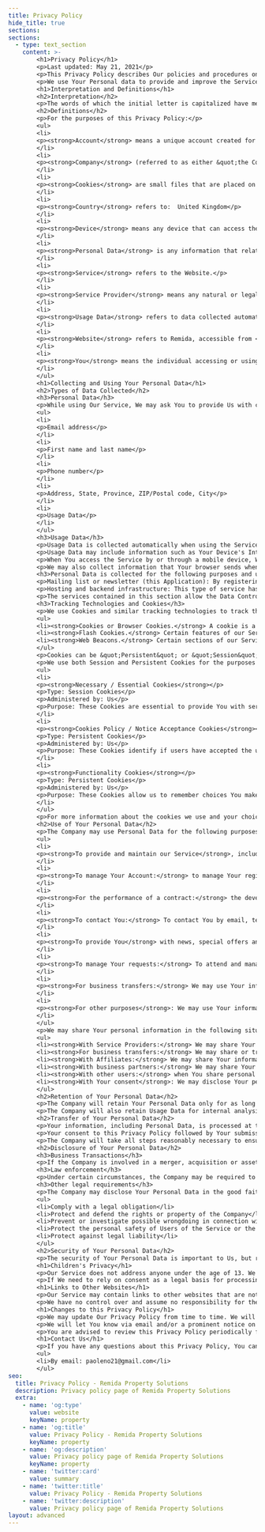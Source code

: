 ```yaml
---
title: Privacy Policy
hide_title: true
sections:
sections: 
  - type: text_section
    content: >-
        <h1>Privacy Policy</h1>
        <p>Last updated: May 21, 2021</p>
        <p>This Privacy Policy describes Our policies and procedures on the collection, use and disclosure of Your information when You use the Service and tells You about Your privacy rights and how the law protects You.</p>
        <p>We use Your Personal data to provide and improve the Service. By using the Service, You agree to the collection and use of information in accordance with this Privacy Policy. This Privacy Policy has been created with the help of the <a href="https://www.termsfeed.com/privacy-policy-generator/" target="_blank">Privacy Policy Generator</a>.</p>
        <h1>Interpretation and Definitions</h1>
        <h2>Interpretation</h2>
        <p>The words of which the initial letter is capitalized have meanings defined under the following conditions. The following definitions shall have the same meaning regardless of whether they appear in singular or in plural.</p>
        <h2>Definitions</h2>
        <p>For the purposes of this Privacy Policy:</p>
        <ul>
        <li>
        <p><strong>Account</strong> means a unique account created for You to access our Service or parts of our Service.</p>
        </li>
        <li>
        <p><strong>Company</strong> (referred to as either &quot;the Company&quot;, &quot;We&quot;, &quot;Us&quot; or &quot;Our&quot; in this Agreement) refers to Remida.</p>
        </li>
        <li>
        <p><strong>Cookies</strong> are small files that are placed on Your computer, mobile device or any other device by a website, containing the details of Your browsing history on that website among its many uses.</p>
        </li>
        <li>
        <p><strong>Country</strong> refers to:  United Kingdom</p>
        </li>
        <li>
        <p><strong>Device</strong> means any device that can access the Service such as a computer, a cellphone or a digital tablet.</p>
        </li>
        <li>
        <p><strong>Personal Data</strong> is any information that relates to an identified or identifiable individual.</p>
        </li>
        <li>
        <p><strong>Service</strong> refers to the Website.</p>
        </li>
        <li>
        <p><strong>Service Provider</strong> means any natural or legal person who processes the data on behalf of the Company. It refers to third-party companies or individuals employed by the Company to facilitate the Service, to provide the Service on behalf of the Company, to perform services related to the Service or to assist the Company in analyzing how the Service is used.</p>
        </li>
        <li>
        <p><strong>Usage Data</strong> refers to data collected automatically, either generated by the use of the Service or from the Service infrastructure itself (for example, the duration of a page visit).</p>
        </li>
        <li>
        <p><strong>Website</strong> refers to Remida, accessible from <a href="https://www.remida.co.uk" rel="external nofollow noopener" target="_blank">https://www.remida.co.uk</a></p>
        </li>
        <li>
        <p><strong>You</strong> means the individual accessing or using the Service, or the company, or other legal entity on behalf of which such individual is accessing or using the Service, as applicable.</p>
        </li>
        </ul>
        <h1>Collecting and Using Your Personal Data</h1>
        <h2>Types of Data Collected</h2>
        <h3>Personal Data</h3>
        <p>While using Our Service, We may ask You to provide Us with certain personally identifiable information that can be used to contact or identify You. Personally identifiable information may include, but is not limited to:</p>
        <ul>
        <li>
        <p>Email address</p>
        </li>
        <li>
        <p>First name and last name</p>
        </li>
        <li>
        <p>Phone number</p>
        </li>
        <li>
        <p>Address, State, Province, ZIP/Postal code, City</p>
        </li>
        <li>
        <p>Usage Data</p>
        </li>
        </ul>
        <h3>Usage Data</h3>
        <p>Usage Data is collected automatically when using the Service.</p>
        <p>Usage Data may include information such as Your Device's Internet Protocol address (e.g. IP address), browser type, browser version, the pages of our Service that You visit, the time and date of Your visit, the time spent on those pages, unique device identifiers and other diagnostic data.</p>
        <p>When You access the Service by or through a mobile device, We may collect certain information automatically, including, but not limited to, the type of mobile device You use, Your mobile device unique ID, the IP address of Your mobile device, Your mobile operating system, the type of mobile Internet browser You use, unique device identifiers and other diagnostic data.</p>
        <p>We may also collect information that Your browser sends whenever You visit our Service or when You access the Service by or through a mobile device.</p>
        <h3>Personal Data is collected for the following purposes and using the following services:</h3>
        <p>Mailing list or newsletter (this Application): By registering with the mailing list or newsletter, the User's email address is automatically added to a list of contacts to which email messages containing information, including commercial and promotional information, relating to this Application may be sent. The User's email address may also be added to this list as a result of registering with this Application or after making a purchase. Personal Data processed: surname; e-mail; first name. Contact form (this Application): By filling in the contact form with their data, the User consents to their use to respond to requests for information, quotes, or any other nature indicated by the form header. Personal Data processed: surname; e-mail; first name; telephone number.</p>
        <p>Hosting and backend infrastructure: This type of service has the function of hosting data and files that allow this application to function, allow its distribution and make available a ready-to-use infrastructure to provide specific functions of this application. Some of the services listed below, if any, may work on geographically distributed servers, making it difficult to determine the actual location where Personal Data is stored. Netlify (Netlify, Inc.): Netlify is a hosting service provided by Netlify, Inc. Personal Data processed: Data communicated while using the service; Usage data; e-mail; telephone number; various types of data as specified in the privacy policy of the service. Place of processing: United States - <a href="https://www.netlify.com/privacy/">Privacy Policy</a>.</p>
        <p>The services contained in this section allow the Data Controller to monitor and analyze traffic data and are used to keep track of User behavior. Google Analytics (Google LLC): Google Analytics is a web analytics service provided by Google LLC (“Google”). Google uses the Personal Data collected for the purpose of tracking and examining the use of this Application, compiling reports and sharing them with other services developed by Google. Google may use the Personal Data to contextualize and personalize the advertisements of its own advertising network. Personal Data processed: Usage data; Tracking Tool. Place of processing: United States - <a href="https://policies.google.com/privacy">Privacy Policy </a>- <a href="https://tools.google.com/dlpage/gaoptout">Opt Out</a>.</p>
        <h3>Tracking Technologies and Cookies</h3>
        <p>We use Cookies and similar tracking technologies to track the activity on Our Service and store certain information. Tracking technologies used are beacons, tags, and scripts to collect and track information and to improve and analyze Our Service. The technologies We use may include:</p>
        <ul>
        <li><strong>Cookies or Browser Cookies.</strong> A cookie is a small file placed on Your Device. You can instruct Your browser to refuse all Cookies or to indicate when a Cookie is being sent. However, if You do not accept Cookies, You may not be able to use some parts of our Service. Unless you have adjusted Your browser setting so that it will refuse Cookies, our Service may use Cookies.</li>
        <li><strong>Flash Cookies.</strong> Certain features of our Service may use local stored objects (or Flash Cookies) to collect and store information about Your preferences or Your activity on our Service. Flash Cookies are not managed by the same browser settings as those used for Browser Cookies. For more information on how You can delete Flash Cookies, please read &quot;Where can I change the settings for disabling, or deleting local shared objects?&quot; available at <a href="https://helpx.adobe.com/flash-player/kb/disable-local-shared-objects-flash.html#main_Where_can_I_change_the_settings_for_disabling__or_deleting_local_shared_objects_" rel="external nofollow noopener" target="_blank">https://helpx.adobe.com/flash-player/kb/disable-local-shared-objects-flash.html#main_Where_can_I_change_the_settings_for_disabling__or_deleting_local_shared_objects_</a></li>
        <li><strong>Web Beacons.</strong> Certain sections of our Service and our emails may contain small electronic files known as web beacons (also referred to as clear gifs, pixel tags, and single-pixel gifs) that permit the Company, for example, to count users who have visited those pages or opened an email and for other related website statistics (for example, recording the popularity of a certain section and verifying system and server integrity).</li>
        </ul>
        <p>Cookies can be &quot;Persistent&quot; or &quot;Session&quot; Cookies. Persistent Cookies remain on Your personal computer or mobile device when You go offline, while Session Cookies are deleted as soon as You close Your web browser. You can learn more about cookies here: <a href="https://www.termsfeed.com/blog/cookies/" target="_blank">All About Cookies by TermsFeed</a>.</p>
        <p>We use both Session and Persistent Cookies for the purposes set out below:</p>
        <ul>
        <li>
        <p><strong>Necessary / Essential Cookies</strong></p>
        <p>Type: Session Cookies</p>
        <p>Administered by: Us</p>
        <p>Purpose: These Cookies are essential to provide You with services available through the Website and to enable You to use some of its features. They help to authenticate users and prevent fraudulent use of user accounts. Without these Cookies, the services that You have asked for cannot be provided, and We only use these Cookies to provide You with those services.</p>
        </li>
        <li>
        <p><strong>Cookies Policy / Notice Acceptance Cookies</strong></p>
        <p>Type: Persistent Cookies</p>
        <p>Administered by: Us</p>
        <p>Purpose: These Cookies identify if users have accepted the use of cookies on the Website.</p>
        </li>
        <li>
        <p><strong>Functionality Cookies</strong></p>
        <p>Type: Persistent Cookies</p>
        <p>Administered by: Us</p>
        <p>Purpose: These Cookies allow us to remember choices You make when You use the Website, such as remembering your login details or language preference. The purpose of these Cookies is to provide You with a more personal experience and to avoid You having to re-enter your preferences every time You use the Website.</p>
        </li>
        </ul>
        <p>For more information about the cookies we use and your choices regarding cookies, please visit our Cookies Policy or the Cookies section of our Privacy Policy.</p>
        <h2>Use of Your Personal Data</h2>
        <p>The Company may use Personal Data for the following purposes:</p>
        <ul>
        <li>
        <p><strong>To provide and maintain our Service</strong>, including to monitor the usage of our Service.</p>
        </li>
        <li>
        <p><strong>To manage Your Account:</strong> to manage Your registration as a user of the Service. The Personal Data You provide can give You access to different functionalities of the Service that are available to You as a registered user.</p>
        </li>
        <li>
        <p><strong>For the performance of a contract:</strong> the development, compliance and undertaking of the purchase contract for the products, items or services You have purchased or of any other contract with Us through the Service.</p>
        </li>
        <li>
        <p><strong>To contact You:</strong> To contact You by email, telephone calls, SMS, or other equivalent forms of electronic communication, such as a mobile application's push notifications regarding updates or informative communications related to the functionalities, products or contracted services, including the security updates, when necessary or reasonable for their implementation.</p>
        </li>
        <li>
        <p><strong>To provide You</strong> with news, special offers and general information about other goods, services and events which we offer that are similar to those that you have already purchased or enquired about unless You have opted not to receive such information.</p>
        </li>
        <li>
        <p><strong>To manage Your requests:</strong> To attend and manage Your requests to Us.</p>
        </li>
        <li>
        <p><strong>For business transfers:</strong> We may use Your information to evaluate or conduct a merger, divestiture, restructuring, reorganization, dissolution, or other sale or transfer of some or all of Our assets, whether as a going concern or as part of bankruptcy, liquidation, or similar proceeding, in which Personal Data held by Us about our Service users is among the assets transferred.</p>
        </li>
        <li>
        <p><strong>For other purposes</strong>: We may use Your information for other purposes, such as data analysis, identifying usage trends, determining the effectiveness of our promotional campaigns and to evaluate and improve our Service, products, services, marketing and your experience.</p>
        </li>
        </ul>
        <p>We may share Your personal information in the following situations:</p>
        <ul>
        <li><strong>With Service Providers:</strong> We may share Your personal information with Service Providers to monitor and analyze the use of our Service,  to contact You.</li>
        <li><strong>For business transfers:</strong> We may share or transfer Your personal information in connection with, or during negotiations of, any merger, sale of Company assets, financing, or acquisition of all or a portion of Our business to another company.</li>
        <li><strong>With Affiliates:</strong> We may share Your information with Our affiliates, in which case we will require those affiliates to honor this Privacy Policy. Affiliates include Our parent company and any other subsidiaries, joint venture partners or other companies that We control or that are under common control with Us.</li>
        <li><strong>With business partners:</strong> We may share Your information with Our business partners to offer You certain products, services or promotions.</li>
        <li><strong>With other users:</strong> when You share personal information or otherwise interact in the public areas with other users, such information may be viewed by all users and may be publicly distributed outside.</li>
        <li><strong>With Your consent</strong>: We may disclose Your personal information for any other purpose with Your consent.</li>
        </ul>
        <h2>Retention of Your Personal Data</h2>
        <p>The Company will retain Your Personal Data only for as long as is necessary for the purposes set out in this Privacy Policy. We will retain and use Your Personal Data to the extent necessary to comply with our legal obligations (for example, if we are required to retain your data to comply with applicable laws), resolve disputes, and enforce our legal agreements and policies.</p>
        <p>The Company will also retain Usage Data for internal analysis purposes. Usage Data is generally retained for a shorter period of time, except when this data is used to strengthen the security or to improve the functionality of Our Service, or We are legally obligated to retain this data for longer time periods.</p>
        <h2>Transfer of Your Personal Data</h2>
        <p>Your information, including Personal Data, is processed at the Company's operating offices and in any other places where the parties involved in the processing are located. It means that this information may be transferred to — and maintained on — computers located outside of Your state, province, country or other governmental jurisdiction where the data protection laws may differ than those from Your jurisdiction.</p>
        <p>Your consent to this Privacy Policy followed by Your submission of such information represents Your agreement to that transfer.</p>
        <p>The Company will take all steps reasonably necessary to ensure that Your data is treated securely and in accordance with this Privacy Policy and no transfer of Your Personal Data will take place to an organization or a country unless there are adequate controls in place including the security of Your data and other personal information.</p>
        <h2>Disclosure of Your Personal Data</h2>
        <h3>Business Transactions</h3>
        <p>If the Company is involved in a merger, acquisition or asset sale, Your Personal Data may be transferred. We will provide notice before Your Personal Data is transferred and becomes subject to a different Privacy Policy.</p>
        <h3>Law enforcement</h3>
        <p>Under certain circumstances, the Company may be required to disclose Your Personal Data if required to do so by law or in response to valid requests by public authorities (e.g. a court or a government agency).</p>
        <h3>Other legal requirements</h3>
        <p>The Company may disclose Your Personal Data in the good faith belief that such action is necessary to:</p>
        <ul>
        <li>Comply with a legal obligation</li>
        <li>Protect and defend the rights or property of the Company</li>
        <li>Prevent or investigate possible wrongdoing in connection with the Service</li>
        <li>Protect the personal safety of Users of the Service or the public</li>
        <li>Protect against legal liability</li>
        </ul>
        <h2>Security of Your Personal Data</h2>
        <p>The security of Your Personal Data is important to Us, but remember that no method of transmission over the Internet, or method of electronic storage is 100% secure. While We strive to use commercially acceptable means to protect Your Personal Data, We cannot guarantee its absolute security.</p>
        <h1>Children's Privacy</h1>
        <p>Our Service does not address anyone under the age of 13. We do not knowingly collect personally identifiable information from anyone under the age of 13. If You are a parent or guardian and You are aware that Your child has provided Us with Personal Data, please contact Us. If We become aware that We have collected Personal Data from anyone under the age of 13 without verification of parental consent, We take steps to remove that information from Our servers.</p>
        <p>If We need to rely on consent as a legal basis for processing Your information and Your country requires consent from a parent, We may require Your parent's consent before We collect and use that information.</p>
        <h1>Links to Other Websites</h1>
        <p>Our Service may contain links to other websites that are not operated by Us. If You click on a third party link, You will be directed to that third party's site. We strongly advise You to review the Privacy Policy of every site You visit.</p>
        <p>We have no control over and assume no responsibility for the content, privacy policies or practices of any third party sites or services.</p>
        <h1>Changes to this Privacy Policy</h1>
        <p>We may update Our Privacy Policy from time to time. We will notify You of any changes by posting the new Privacy Policy on this page.</p>
        <p>We will let You know via email and/or a prominent notice on Our Service, prior to the change becoming effective and update the &quot;Last updated&quot; date at the top of this Privacy Policy.</p>
        <p>You are advised to review this Privacy Policy periodically for any changes. Changes to this Privacy Policy are effective when they are posted on this page.</p>
        <h1>Contact Us</h1>
        <p>If you have any questions about this Privacy Policy, You can contact us:</p>
        <ul>
        <li>By email: paoleno21@gmail.com</li>
        </ul>
seo:
  title: Privacy Policy - Remida Property Solutions
  description: Privacy policy page of Remida Property Solutions
  extra:
    - name: 'og:type'
      value: website
      keyName: property
    - name: 'og:title'
      value: Privacy Policy - Remida Property Solutions
      keyName: property
    - name: 'og:description'
      value: Privacy policy page of Remida Property Solutions
      keyName: property
    - name: 'twitter:card'
      value: summary
    - name: 'twitter:title'
      value: Privacy Policy - Remida Property Solutions
    - name: 'twitter:description'
      value: Privacy policy page of Remida Property Solutions
layout: advanced
---
```

